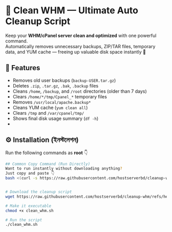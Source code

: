 # 🧹 Clean WHM — Ultimate Auto Cleanup Script  

Keep your **WHM/cPanel server clean and optimized** with one powerful command.  
Automatically removes unnecessary backups, ZIP/TAR files, temporary data, and YUM cache — freeing up valuable disk space instantly 🚀  

## 🌟 Features
- Removes old user backups (`backup-USER.tar.gz`)
- Deletes `.zip`, `.tar.gz`, `.bak`, `.backup` files  
- Cleans `/home`, `/backup`, and `/root` directories (older than 7 days)  
- Clears `/home/*/tmp/Cpanel_*` temporary files  
- Removes `/usr/local/apache.backup*`  
- Cleans YUM cache (`yum clean all`)  
- Clears `/tmp` and `/var/cpanel/tmp/`  
- Shows final disk usage summary (`df -h`)
- 
## ⚙️ Installation (ইনস্টলেশন)
Run the following commands as **root** 👇  

```bash
## Common Copy Command (Run Directly)
Want to run instantly without downloading anything?
Just copy and paste 👇
bash <(curl -s https://raw.githubusercontent.com/hostserverbd/cleanup-whm/refs/heads/main/clean_whm.sh)


# Download the cleanup script
wget https://raw.githubusercontent.com/hostserverbd/cleanup-whm/refs/heads/main/clean_whm.sh

# Make it executable
chmod +x clean_whm.sh

# Run the script
./clean_whm.sh

